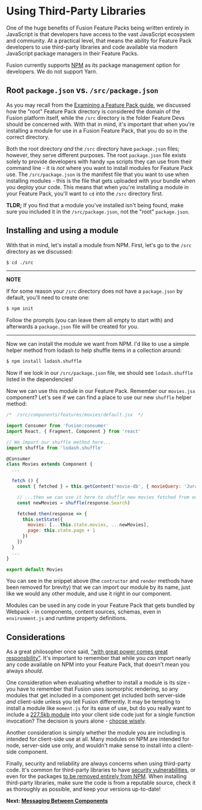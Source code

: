 # Using Third-Party Libraries

One of the huge benefits of Fusion Feature Packs being written entirely in JavaScript is that developers have access to the vast JavaScript ecosystem and community. At a practical level, that means the ability for Feature Pack developers to use third-party libraries and code available via modern JavaScript package managers in their Feature Packs. 

Fusion currently supports [NPM](https://www.npmjs.com/) as its package management option for developers. We do not support Yarn.

## Root `package.json` vs. `/src/package.json`

As you may recall from the [Examining a Feature Pack guide](./examining-feature-pack.md), we discussed how the "root" Feature Pack directory is considered the domain of the Fusion platform itself, while the `/src` directory is the folder Feature Devs should be concerned with. With that in mind, it's important that when you're installing a module for use in a Fusion Feature Pack, that you do so in the correct directory.

Both the root directory *and* the `/src` directory have `package.json` files; however, they serve different purposes. The root `package.json` file exists solely to provide developers with handy `npm` scripts they can use from their command line - it is *not* where you want to install modules for Feature Pack use. The `/src/package.json` is the manifest file that you want to use when installing modules - this is the file that gets uploaded with your bundle when you deploy your code. This means that when you're installing a module in your Feature Pack, you'll want to `cd` into the `/src` directory first.

**TLDR;** If you find that a module you've installed isn't being found, make sure you included it in the `/src/package.json`, not the "root" `package.json`.

## Installing and using a module

With that in mind, let's install a module from NPM. First, let's go to the `/src` directory as we discussed:

```bash
$ cd ./src
```

---

**NOTE**

If for some reason your `/src` directory does not have a `package.json` by default, you'll need to create one:

```bash
$ npm init
```

Follow the prompts (you can leave them all empty to start with) and afterwards a `package.json` file will be created for you.

---

Now we can install the module we want from NPM. I'd like to use a simple helper method from lodash to help shuffle items in a collection around:

```bash
$ npm install lodash.shuffle
```

Now if we look in our `/src/package.json` file, we should see `lodash.shuffle` listed in the dependencies!

Now we can use this module in our Feature Pack. Remember our `movies.jsx` component? Let's see if we can find a place to use our new `shuffle` helper method:

```jsx
/*  /src/components/features/movies/default.jsx  */

import Consumer from 'fusion:consumer'
import React, { Fragment, Component } from 'react'

// We import our shuffle method here...
import shuffle from 'lodash.shuffle'

@Consumer
class Movies extends Component {
  ...

  fetch () {
    const { fetched } = this.getContent('movie-db', { movieQuery: 'Jurassic', page: this.state.page }, '{ totalResults Search { Title Year Poster } }')

    // ...then we can use it here to shuffle new movies fetched from our content source!
    const newMovies = shuffle(response.Search)

    fetched.then(response => {
      this.setState({
        movies: [...this.state.movies, ...newMovies],
        page: this.state.page + 1
      })
    })
  }
  ...
}

export default Movies
```

You can see in the snippet above (the `contructor` and `render` methods have been removed for brevity) that we can import our module by its name, just like we would any other module, and use it right in our component.

Modules can be used in any code in your Feature Pack that gets bundled by Webpack - in components, content sources, schemas, even in `environment.js` and runtime property definitions. 

## Considerations

As a great philosopher once said, ["with great power comes great responsbility"](https://www.youtube.com/watch?v=b23wrRfy7SM). It's important to remember that while you *can* import nearly any code available on NPM into your Feature Pack, that doesn't mean you always *should*.

One consideration when evaluating whether to install a module is its size - you have to remember that Fusion uses isomorphic rendering, so any modules that get included in a component get included both server-side *and* client-side unless you tell Fusion differently. It may be tempting to install a module like `moment.js` for its ease of use, but do you really want to include a [227.5kb module](https://bundlephobia.com/result?p=moment@2.22.2) into your client side code just for a single function invocation? The decision is yours alone - [choose wisely](https://www.youtube.com/watch?v=oF2UrYSDb3k).

Another consideration is simply whether the module you are including is intended for client-side use at all. Many modules on NPM are intended for node, server-side use only, and wouldn't make sense to install into a client-side component.

Finally, security and reliability are always concerns when using third-party code. It's common for third-party libraries to have [security vulnerabilities](https://snyk.io/vuln), or even for the packages [to be removed entirely from NPM](https://github.com/stevemao/left-pad/issues/4). When installing third-party libraries, make sure the code is from a reputable source, check it as thoroughly as possible, and keep your versions up-to-date!

 **Next: [Messaging Between Components](./messaging-between-components.md)**
